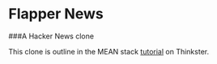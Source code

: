 # Flapper News
###A Hacker News clone

This clone is outline in the MEAN stack [tutorial](https://thinkster.io/angulartutorial/mean-stack-tutorial/) on Thinkster.

